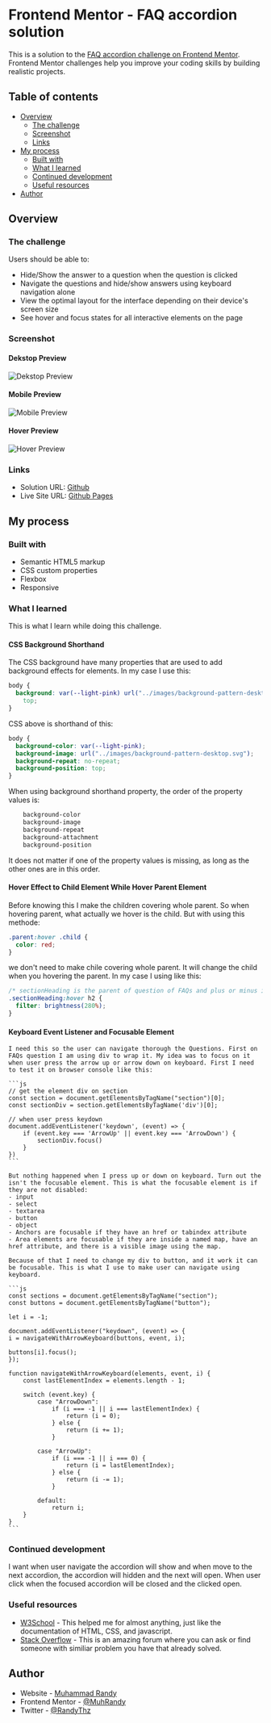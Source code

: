 # Frontend Mentor - FAQ accordion solution

This is a solution to the [FAQ accordion challenge on Frontend Mentor](https://www.frontendmentor.io/challenges/faq-accordion-wyfFdeBwBz). Frontend Mentor challenges help you improve your coding skills by building realistic projects.

## Table of contents

- [Overview](#overview)
  - [The challenge](#the-challenge)
  - [Screenshot](#screenshot)
  - [Links](#links)
- [My process](#my-process)
  - [Built with](#built-with)
  - [What I learned](#what-i-learned)
  - [Continued development](#continued-development)
  - [Useful resources](#useful-resources)
- [Author](#author)

## Overview

### The challenge

Users should be able to:

- Hide/Show the answer to a question when the question is clicked
- Navigate the questions and hide/show answers using keyboard navigation alone
- View the optimal layout for the interface depending on their device's screen size
- See hover and focus states for all interactive elements on the page

### Screenshot

#### Dekstop Preview

![Dekstop Preview](./screenshots/dekstop-preview.png)

#### Mobile Preview

![Mobile Preview](./screenshots/mobile-preview.png)

#### Hover Preview

![Hover Preview](./screenshots/hover-preview.png)

### Links

- Solution URL: [Github](https://github.com/MuhRandy/faq-accordion-main-frontendmentor)
- Live Site URL: [Github Pages](https://muhrandy.github.io/faq-accordion-main-frontendmentor/)

## My process

### Built with

- Semantic HTML5 markup
- CSS custom properties
- Flexbox
- Responsive

### What I learned

This is what I learn while doing this challenge.

#### CSS Background Shorthand

The CSS background have many properties that are used to add background effects for elements. In my case I use this:

```css
body {
  background: var(--light-pink) url("../images/background-pattern-desktop.svg") no-repeat
    top;
}
```

CSS above is shorthand of this:

```css
body {
  background-color: var(--light-pink);
  background-image: url("../images/background-pattern-desktop.svg");
  background-repeat: no-repeat;
  background-position: top;
}
```

When using background shorthand property, the order of the property values is:

```css
    background-color
    background-image
    background-repeat
    background-attachment
    background-position
```

It does not matter if one of the property values is missing, as long as the other ones are in this order.

#### Hover Effect to Child Element While Hover Parent Element

Before knowing this I make the children covering whole parent. So when hovering parent, what actually we hover is the child. But with using this methode:

```css
.parent:hover .child {
  color: red;
}
```

we don't need to make chile covering whole parent. It will change the child when you hovering the parent. In my case I using like this:

```css
/* sectionHeading is the parent of question of FAQs and plus or minus icon */
.sectionHeading:hover h2 {
  filter: brightness(280%);
}
```

#### Keyboard Event Listener and Focusable Element

    I need this so the user can navigate thorough the Questions. First on FAQs question I am using div to wrap it. My idea was to focus on it when user press the arrow up or arrow down on keyboard. First I need to test it on browser console like this:

    ```js
    // get the element div on section
    const section = document.getElementsByTagName("section")[0];
    const sectionDiv = section.getElementsByTagName('div')[0];

    // when user press keydown
    document.addEventListener('keydown', (event) => {
        if (event.key === 'ArrowUp' || event.key === 'ArrowDown') {
            sectionDiv.focus()
        }
    })
    ```

    But nothing happened when I press up or down on keyboard. Turn out the isn't the focusable element. This is what the focusable element is if they are not disabled:
    - input
    - select
    - textarea
    - button
    - object
    - Anchors are focusable if they have an href or tabindex attribute
    - Area elements are focusable if they are inside a named map, have an href attribute, and there is a visible image using the map.

    Because of that I need to change my div to button, and it work it can be focusable. This is what I use to make user can navigate using keyboard.

    ```js
    const sections = document.getElementsByTagName("section");
    const buttons = document.getElementsByTagName("button");

    let i = -1;

    document.addEventListener("keydown", (event) => {
    i = navigateWithArrowKeyboard(buttons, event, i);

    buttons[i].focus();
    });

    function navigateWithArrowKeyboard(elements, event, i) {
        const lastElementIndex = elements.length - 1;

        switch (event.key) {
            case "ArrowDown":
                if (i === -1 || i === lastElementIndex) {
                    return (i = 0);
                } else {
                    return (i += 1);
                }

            case "ArrowUp":
                if (i === -1 || i === 0) {
                    return (i = lastElementIndex);
                } else {
                    return (i -= 1);
                }

            default:
                return i;
        }
    }
    ```

### Continued development

I want when user navigate the accordion will show and when move to the next accordion, the accordion will hidden and the next will open. When user click when the focused accordion will be closed and the clicked open.

### Useful resources

- [W3School](https://www.w3schools.com/) - This helped me for almost anything, just like the documentation of HTML, CSS, and javascript.
- [Stack Overflow](https://stackoverflow.com/) - This is an amazing forum where you can ask or find someone with similiar problem you have that already solved.

## Author

- Website - [Muhammad Randy](https://mrandy-portfolio.web.app/)
- Frontend Mentor - [@MuhRandy](https://www.frontendmentor.io/profile/MuhRandy)
- Twitter - [@RandyThz](https://twitter.com/RandyThz)
